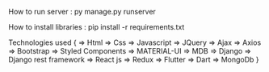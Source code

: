 How to run server : py manage.py runserver

How to install libraries : pip install -r requirements.txt

Technologies used {
    => Html
    => Css
    => Javascript
    => JQuery
    => Ajax
    => Axios
    => Bootstrap
    => Styled Components
    => MATERIAL-UI
    => MDB
    => Django
    => Django rest framework
    => React js
    => Redux
    => Flutter
    => Dart
    => MongoDb
}
